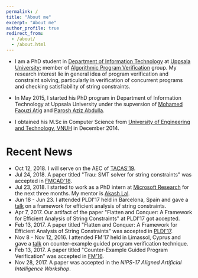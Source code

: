 ```yaml
---
permalink: /
title: "About me"
excerpt: "About me"
author_profile: true
redirect_from: 
  - /about/
  - /about.html
---
```

<!-- <p align="center">
  <img src="files/diepbp.jpg" alt="Photo" style="width: 450px;"/> 
</p>
 -->
* I am a PhD student in [Department of Information Technology](http://www.it.uu.se/) at [Uppsala University](http://www.uu.se/); 
member of [Algorithmic Program Verification](http://www.it.uu.se/research/docs/fm/apv) group. 
My research interest lie in general idea of program verification and constraint solving, particularly in verification of concurrent programs and checking satisfiability of string constraints.

* In May 2015, I started his PhD program in Department of Information Technology at Uppsala University under the supversion of [Mohamed Faouzi Atig](http://www.it.uu.se/katalog/mohat117) and [Parosh Aziz Abdulla](http://user.it.uu.se/~parosh/). 

* I obtained his M.Sc in Computer Science from [University of Engineering and Technology, VNUH](http://e.uet.vnu.edu.vn) in December 2014.

# Recent News
* Oct 12, 2018. I will serve on the AEC of [TACAS'19](https://www.etaps.org/2019/tacas).
* Jul 24, 2018. A paper titled "Trau: SMT solver for string constraints" was accepted in [FMCAD'18](http://www.cs.utexas.edu/users/hunt/FMCAD/FMCAD18/).
* Jul 23, 2018. I started to work as a PhD intern at [Microsoft Research](https://www.microsoft.com/en-us/research/lab/microsoft-research-india/) for the next three months. My mentor is [Akash Lal](https://www.microsoft.com/en-us/research/people/akashl/).
* Jun 18 - Jun 23. I attended PLDI'17 held in Barcelona, Spain and gave a [talk](http://lantaoyu.com/files/2017-02-07-aaai-seqgan.pdf) on a framework for efficient analysis of string constraints.
* Apr 7, 2017. Our artifact of the paper "Flatten and Conquer: A Framework for Efficient Analysis of String Constraints" at PLDI'17 got accepted.
* Feb 13, 2017. A paper titled "Flatten and Conquer: A Framework for Efficient Analysis of String Constraints" was accepted in [PLDI'17](https://conf.researchr.org/home/pldi-2017).
* Nov 8 - Nov 12, 2016. I attended FM'17 held in Limassol, Cyprus and gave a [talk](http://lantaoyu.com/files/2017-02-07-aaai-seqgan.pdf) on counter-example guided program verification technique.
* Feb 13, 2017. A paper titled "Counter-Example Guided Program Verification" was accepted in [FM'16](http://fm2016.cs.ucy.ac.cy/). 
* Nov 28, 2017. A paper was accepted in the *NIPS-17 Aligned Artificial Intelligence Workshop*. 